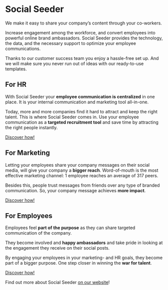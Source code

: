 # Social Seeder

We make it easy to share your company’s content through your co-workers.

 
Increase engagement among the workforce, and convert employees into powerful online brand ambassadors.
Social Seeder provides the technology, the data, and the necessary support to optimize your employee communications.

Thanks to our customer success team you enjoy a hassle-free set up. And we will make sure you never run out of ideas with our ready-to-use templates.

## For HR

With Social Seeder your **employee communication is centralized** in one place. It is your internal communication and marketing tool all-in-one.

Today, more and more companies find it hard to attract and keep the right talent. This is where Social Seeder comes in. Use your employee communication as a **targeted recruitment tool** and save time by attracting the right people instantly.

[Discover how!](https://www.socialseeder.com/cs/c/?cta_guid=92bbe932-c10e-4215-bd09-e6cf9534e5dc&signature=AAH58kF7ikaHFR_VrSk4Pg3Gj_XyZw1Skw&pageId=84345003547&placement_guid=0765a53a-90dd-4771-9811-b36db1e528ec&click=f53988a9-a1e0-47fb-94c3-278fb664e42c&hsutk=97ee74d610f5554e581b94752c499418&canon=https%3A%2F%2Fwww.socialseeder.com%2F&portal_id=6637120&redirect_url=APefjpEKEo4k1YT1PUby5Z4AiE1ZCiMKZD6do0V9ErAZ4E2GqciD2qDA_s4LagI-ba4wGIyvgS0Bs3FKrDugey3uZB_9F9Y0o9qhm-NsrsMDSZ_vhBwv7g0xjSRYwCn8xsRoTobdyn8qEROh3pK0cTWskI5NfH3vLiNN2Jzq_td7tUYCvK_Xmem0PfH2SvTJqnK1RVLrGNQbLxqpqbyD6ojecOMMdZss7P8W09vLFedoHQX3_QAUaVTE_nnh942wGRj1vjeT_EVh&__hstc=259436501.97ee74d610f5554e581b94752c499418.1654854067671.1666105127436.1666343430639.50&__hssc=259436501.1.1666343430639&__hsfp=3532913014&contentType=standard-page)

## For Marketing

Letting your employees share your company messages on their social media, will give your company a **bigger reach**. Word-of-mouth is the most effective marketing channel: 1 employee reaches an average of 317 peers.

Besides this, people trust messages from friends over any type of branded communication. So, your company message achieves **more impact**.

[Discover how!](https://www.socialseeder.com/cs/c/?cta_guid=92bbe932-c10e-4215-bd09-e6cf9534e5dc&signature=AAH58kF7ikaHFR_VrSk4Pg3Gj_XyZw1Skw&pageId=84345003547&placement_guid=0765a53a-90dd-4771-9811-b36db1e528ec&click=f53988a9-a1e0-47fb-94c3-278fb664e42c&hsutk=97ee74d610f5554e581b94752c499418&canon=https%3A%2F%2Fwww.socialseeder.com%2F&portal_id=6637120&redirect_url=APefjpEKEo4k1YT1PUby5Z4AiE1ZCiMKZD6do0V9ErAZ4E2GqciD2qDA_s4LagI-ba4wGIyvgS0Bs3FKrDugey3uZB_9F9Y0o9qhm-NsrsMDSZ_vhBwv7g0xjSRYwCn8xsRoTobdyn8qEROh3pK0cTWskI5NfH3vLiNN2Jzq_td7tUYCvK_Xmem0PfH2SvTJqnK1RVLrGNQbLxqpqbyD6ojecOMMdZss7P8W09vLFedoHQX3_QAUaVTE_nnh942wGRj1vjeT_EVh&__hstc=259436501.97ee74d610f5554e581b94752c499418.1654854067671.1666105127436.1666343430639.50&__hssc=259436501.1.1666343430639&__hsfp=3532913014&contentType=standard-page)

## For Employees

Employees feel **part of the purpose** as they can share targeted communication of the company. 

They become involved and **happy ambassadors** and take pride in looking at the engagement they receive on their social posts.

By engaging your employees in your marketing- and HR goals, they become part of a bigger purpose. One step closer in winning the **war for talent**.

[Discover how!](https://www.socialseeder.com/cs/c/?cta_guid=92bbe932-c10e-4215-bd09-e6cf9534e5dc&signature=AAH58kF7ikaHFR_VrSk4Pg3Gj_XyZw1Skw&pageId=84345003547&placement_guid=0765a53a-90dd-4771-9811-b36db1e528ec&click=f53988a9-a1e0-47fb-94c3-278fb664e42c&hsutk=97ee74d610f5554e581b94752c499418&canon=https%3A%2F%2Fwww.socialseeder.com%2F&portal_id=6637120&redirect_url=APefjpEKEo4k1YT1PUby5Z4AiE1ZCiMKZD6do0V9ErAZ4E2GqciD2qDA_s4LagI-ba4wGIyvgS0Bs3FKrDugey3uZB_9F9Y0o9qhm-NsrsMDSZ_vhBwv7g0xjSRYwCn8xsRoTobdyn8qEROh3pK0cTWskI5NfH3vLiNN2Jzq_td7tUYCvK_Xmem0PfH2SvTJqnK1RVLrGNQbLxqpqbyD6ojecOMMdZss7P8W09vLFedoHQX3_QAUaVTE_nnh942wGRj1vjeT_EVh&__hstc=259436501.97ee74d610f5554e581b94752c499418.1654854067671.1666105127436.1666343430639.50&__hssc=259436501.1.1666343430639&__hsfp=3532913014&contentType=standard-page)

Find out more about Social Seeder [on our website](https://www.socialseeder.com)!
